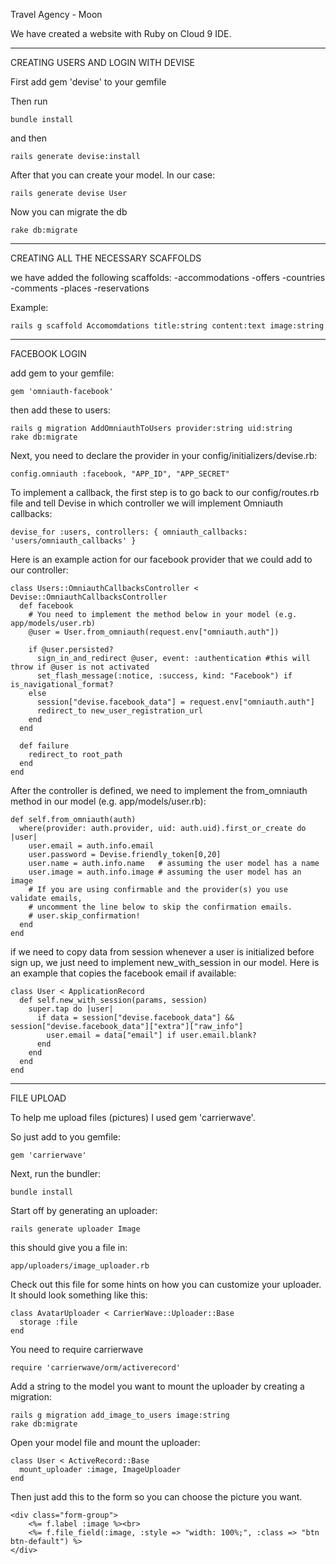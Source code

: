 Travel Agency - Moon

We have created a website with Ruby on Cloud 9 IDE.
__________________________________
CREATING USERS AND LOGIN WITH DEVISE

First add gem 'devise' to your gemfile

Then run

```
bundle install
```
and then

```
rails generate devise:install
```

After that you can create your model. In our case:

```
rails generate devise User
```

Now you can migrate the db

```
rake db:migrate
```

______________________________
CREATING ALL THE NECESSARY SCAFFOLDS

we have added the following scaffolds:
 -accommodations
 -offers
 -countries
 -comments
 -places
 -reservations
 
 Example:
 
 ```
 rails g scaffold Accomomdations title:string content:text image:string
 ```
________________________
FACEBOOK LOGIN

add gem to your gemfile:
```
gem 'omniauth-facebook'
```

then add these to users:
```
rails g migration AddOmniauthToUsers provider:string uid:string
rake db:migrate
```

Next, you need to declare the provider in your config/initializers/devise.rb:
```
config.omniauth :facebook, "APP_ID", "APP_SECRET"
```
To implement a callback, the first step is to go back to our config/routes.rb file and tell Devise in which controller we will implement Omniauth callbacks:
```
devise_for :users, controllers: { omniauth_callbacks: 'users/omniauth_callbacks' }
```

Here is an example action for our facebook provider that we could add to our controller:
```
class Users::OmniauthCallbacksController < Devise::OmniauthCallbacksController
  def facebook
    # You need to implement the method below in your model (e.g. app/models/user.rb)
    @user = User.from_omniauth(request.env["omniauth.auth"])

    if @user.persisted?
      sign_in_and_redirect @user, event: :authentication #this will throw if @user is not activated
      set_flash_message(:notice, :success, kind: "Facebook") if is_navigational_format?
    else
      session["devise.facebook_data"] = request.env["omniauth.auth"]
      redirect_to new_user_registration_url
    end
  end

  def failure
    redirect_to root_path
  end
end
```
After the controller is defined, we need to implement the from_omniauth method in our model (e.g. app/models/user.rb):
```
def self.from_omniauth(auth)
  where(provider: auth.provider, uid: auth.uid).first_or_create do |user|
    user.email = auth.info.email
    user.password = Devise.friendly_token[0,20]
    user.name = auth.info.name   # assuming the user model has a name
    user.image = auth.info.image # assuming the user model has an image
    # If you are using confirmable and the provider(s) you use validate emails, 
    # uncomment the line below to skip the confirmation emails.
    # user.skip_confirmation!
  end
end
```
if we need to copy data from session whenever a user is initialized before sign up, we just need to implement new_with_session in our model. Here is an example that copies the facebook email if available:
```
class User < ApplicationRecord
  def self.new_with_session(params, session)
    super.tap do |user|
      if data = session["devise.facebook_data"] && session["devise.facebook_data"]["extra"]["raw_info"]
        user.email = data["email"] if user.email.blank?
      end
    end
  end
end
```
___________________________
FILE UPLOAD

To help me upload files (pictures) I used gem 'carrierwave'.

So just add to you gemfile:
```
gem 'carrierwave'
```

Next, run the bundler:
```
bundle install
```
Start off by generating an uploader:
```
rails generate uploader Image
```
this should give you a file in:
```
app/uploaders/image_uploader.rb
```
Check out this file for some hints on how you can customize your uploader. It should look something like this:
```
class AvatarUploader < CarrierWave::Uploader::Base
  storage :file
end
```
You need to require carrierwave
```
require 'carrierwave/orm/activerecord'
```
Add a string to the model you want to mount the uploader by creating a migration:
```
rails g migration add_image_to_users image:string
rake db:migrate
```
Open your model file and mount the uploader:
```
class User < ActiveRecord::Base
  mount_uploader :image, ImageUploader
end
```
Then just add this to the form so you can choose the picture you want.
```
<div class="form-group">
    <%= f.label :image %><br>
    <%= f.file_field(:image, :style => "width: 100%;", :class => "btn btn-default") %>
</div>
```
